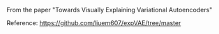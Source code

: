 From the paper "Towards Visually Explaining Variational Autoencoders"

Reference: https://github.com/liuem607/expVAE/tree/master